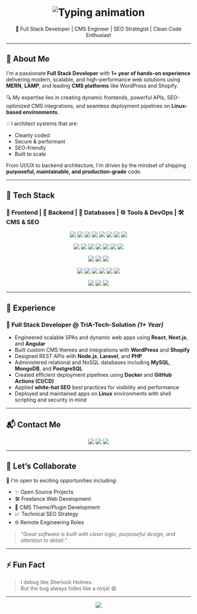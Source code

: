 <!-- Typing animation header -->
<h1 align="center">
  <img src="https://readme-typing-svg.herokuapp.com/?font=Fira+Code&size=28&pause=1000&center=true&vCenter=true&width=600&lines=Hi%2C+I%27m+Ubaid+Raza;Full+Stack+Web+Developer;MERN+%2F+LAMP+Stack+Specialist;CMS+%2F+SEO+Expert;Clean+Code+Advocate+%F0%9F%92%AA" alt="Typing animation" />
</h1>

<p align="center">
  🚀 Full Stack Developer | CMS Engineer | SEO Strategist | Clean Code Enthusiast
</p>

---

## 🧠 About Me

I'm a passionate **Full Stack Developer** with **1+ year of hands-on experience** delivering modern, scalable, and high-performance web solutions using **MERN**, **LAMP**, and leading **CMS platforms** like WordPress and Shopify.

🔍 My expertise lies in creating dynamic frontends, powerful APIs, SEO-optimized CMS integrations, and seamless deployment pipelines on **Linux-based environments**.

💡 I architect systems that are:
- Cleanly coded
- Secure & performant
- SEO-friendly
- Built to scale

From UI/UX to backend architecture, I'm driven by the mindset of shipping **purposeful, maintainable, and production-grade** code.

---

## 🔧 Tech Stack

### 🚀 Frontend | 🧠 Backend | 💾 Databases | ⚙️ Tools & DevOps | 🛠️ CMS & SEO

<p align="center">
  <!-- Frontend -->
  <img src="https://img.shields.io/badge/-React.js-61DAFB?logo=react&logoColor=white&style=for-the-badge" />
  <img src="https://img.shields.io/badge/-Next.js-000000?logo=next.js&logoColor=white&style=for-the-badge" />
  <img src="https://img.shields.io/badge/-Angular-DD0031?logo=angular&logoColor=white&style=for-the-badge" />
  <img src="https://img.shields.io/badge/-JavaScript-F7DF1E?logo=javascript&logoColor=black&style=for-the-badge" />
  <img src="https://img.shields.io/badge/-TypeScript-3178C6?logo=typescript&logoColor=white&style=for-the-badge" />
  <img src="https://img.shields.io/badge/-Bootstrap-7952B3?logo=bootstrap&logoColor=white&style=for-the-badge" />
  <img src="https://img.shields.io/badge/-Material%20UI-0081CB?logo=mui&logoColor=white&style=for-the-badge" />
  <img src="https://img.shields.io/badge/-TailwindCSS-06B6D4?logo=tailwindcss&logoColor=white&style=for-the-badge" />
</p>

<p align="center">
  <!-- Backend -->
  <img src="https://img.shields.io/badge/-Node.js-339933?logo=node.js&logoColor=white&style=for-the-badge" />
  <img src="https://img.shields.io/badge/-Express.js-000000?logo=express&logoColor=white&style=for-the-badge" />
  <img src="https://img.shields.io/badge/-NestJS-E0234E?logo=nestjs&logoColor=white&style=for-the-badge" />
  <img src="https://img.shields.io/badge/-PHP-777BB4?logo=php&logoColor=white&style=for-the-badge" />
  <img src="https://img.shields.io/badge/-Laravel-FF2D20?logo=laravel&logoColor=white&style=for-the-badge" />
  <img src="https://img.shields.io/badge/-JavaScript-F7DF1E?logo=javascript&logoColor=black&style=for-the-badge" />
  <img src="https://img.shields.io/badge/-TypeScript-3178C6?logo=typescript&logoColor=white&style=for-the-badge" />
</p>

<p align="center">
  <!-- Database -->
  <img src="https://img.shields.io/badge/-MySQL-4479A1?logo=mysql&logoColor=white&style=for-the-badge" />
  <img src="https://img.shields.io/badge/-MongoDB-47A248?logo=mongodb&logoColor=white&style=for-the-badge" />
  <img src="https://img.shields.io/badge/-PostgreSQL-4169E1?logo=postgresql&logoColor=white&style=for-the-badge" />
</p>

<p align="center">
  <!-- Tools -->
  <img src="https://img.shields.io/badge/-Docker-2496ED?logo=docker&logoColor=white&style=for-the-badge" />
  <img src="https://img.shields.io/badge/-Git-F05032?logo=git&logoColor=white&style=for-the-badge" />
  <img src="https://img.shields.io/badge/-GitHub-181717?logo=github&logoColor=white&style=for-the-badge" />
  <img src="https://img.shields.io/badge/-CI%2FCD-0A0A0A?logo=githubactions&logoColor=white&style=for-the-badge" />
  <img src="https://img.shields.io/badge/-Postman-FF6C37?logo=postman&logoColor=white&style=for-the-badge" />
  <img src="https://img.shields.io/badge/-Linux-FCC624?logo=linux&logoColor=black&style=for-the-badge" />
</p>

<p align="center">
  <!-- CMS & SEO -->
  <img src="https://img.shields.io/badge/-WordPress-21759B?logo=wordpress&logoColor=white&style=for-the-badge" />
  <img src="https://img.shields.io/badge/-Shopify-96BF48?logo=shopify&logoColor=white&style=for-the-badge" />
  <img src="https://img.shields.io/badge/-SEO%20Expert-4285F4?logo=google&logoColor=white&style=for-the-badge" />
</p>

---

## 💼 Experience

### 🏢 Full Stack Developer @ TriA-Tech-Solution *(1+ Year)*

- Engineered scalable SPAs and dynamic web apps using **React**, **Next.js**, and **Angular**
- Built custom CMS themes and integrations with **WordPress** and **Shopify**
- Designed REST APIs with **Node.js**, **Laravel**, and **PHP**
- Administered relational and NoSQL databases including **MySQL**, **MongoDB**, and **PostgreSQL**
- Created efficient deployment pipelines using **Docker** and **GitHub Actions (CI/CD)**
- Applied **white-hat SEO** best practices for visibility and performance
- Deployed and maintained apps on **Linux** environments with shell scripting and security in mind

---

## 📬 Contact Me

<p align="center">
  <a href="mailto:uraza4086@gmail.com"><img src="https://img.shields.io/badge/Gmail-D14836?logo=gmail&logoColor=white&style=for-the-badge"></a>
  <a href="https://github.com/Ubaid242"><img src="https://img.shields.io/badge/GitHub-181717?logo=github&logoColor=white&style=for-the-badge"></a>
  <a href="https://www.linkedin.com/in/ubaid-raza-41a238323/"><img src="https://img.shields.io/badge/LinkedIn-0A66C2?logo=linkedin&logoColor=white&style=for-the-badge"></a>
</p>

---

## 🤝 Let’s Collaborate

💬 I'm open to exciting opportunities including:
- ✨ Open Source Projects  
- 🛠️ Freelance Web Development  
- 🧩 CMS Theme/Plugin Development  
- 📈 Technical SEO Strategy  
- 🌐 Remote Engineering Roles  

> _“Great software is built with clean logic, purposeful design, and attention to detail.”_

---

## ⚡ Fun Fact

> I debug like Sherlock Holmes.  
> But the bug always hides like a ninja! 😄

---

<p align="center">
  <img src="https://capsule-render.vercel.app/api?type=waving&color=gradient&height=120&section=footer"/>
</p>
